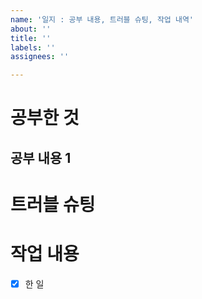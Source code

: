 ```yaml
---
name: '일지 : 공부 내용, 트러블 슈팅, 작업 내역'
about: ''
title: ''
labels: ''
assignees: ''

---
```


# 공부한 것

## 공부 내용 1

# 트러블 슈팅

# 작업 내용
- [x] 한 일

